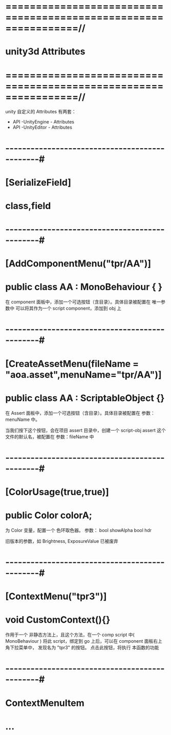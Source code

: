 # ================================================================//
#                  unity3d  Attributes
# ================================================================//

unity 自定义的 Attributes 有两套：
- API -UnityEngine - Attributes
- API -UnityEditor - Attributes





# ----------------------------------------------#
# [SerializeField]
# class,field



# ----------------------------------------------#
# [AddComponentMenu("tpr/AA")]   
# public class AA : MonoBehaviour   {   }
在 component 面板中，添加一个可选按钮（含目录）。具体目录被配置在 唯一参数中
可以将其作为一个 script component，添加到 obj 上



# ----------------------------------------------#
# [CreateAssetMenu(fileName = "aoa.asset",menuName="tpr/AA")]   
# public class AA : ScriptableObject {}
在 Assert 面板中，添加一个可选按钮（含目录）。具体目录被配置在 参数：menuName 中。

当我们按下这个按钮，会在项目 assert 目录中，创建一个 script-obj assert
这个文件的默认名，被配置在 参数：fileName 中




# ----------------------------------------------#
# [ColorUsage(true,true)]    
# public Color colorA;
为 Color 变量，配置一个 色环取色器。
参数：
    bool showAlpha
    bool hdr

旧版本的参数，如 Brightness, ExposureValue 已被废弃


# ----------------------------------------------#
# [ContextMenu("tpr3")]   
# void CustomContext(){}
作用于一个 非静态方法上，且这个方法，在一个 comp script 中( MonoBehaviour )
将此 script，绑定到 go 上后，可以在 component 面板右上角下拉菜单中，
发现名为 "tpr3" 的按钮。
点击此按钮，将执行 本函数的功能


# ----------------------------------------------#
# ContextMenuItem
# ...















